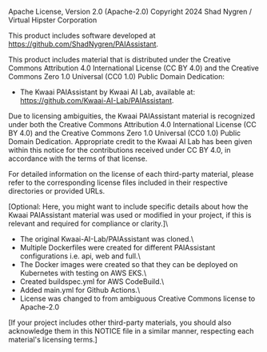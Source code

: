 Apache License, Version 2.0 (Apache-2.0)
Copyright 2024 Shad Nygren / Virtual Hipster Corporation

This product includes software developed at https://github.com/ShadNygren/PAIAssistant.

This product includes material that is distributed under the Creative Commons Attribution 4.0 International License (CC BY 4.0) and the Creative Commons Zero 1.0 Universal (CC0 1.0) Public Domain Dedication:

- The Kwaai PAIAssistant by Kwaai AI Lab, available at: https://github.com/Kwaai-AI-Lab/PAIAssistant.

Due to licensing ambiguities, the Kwaai PAIAssistant material is recognized under both the Creative Commons Attribution 4.0 International License (CC BY 4.0) and the Creative Commons Zero 1.0 Universal (CC0 1.0) Public Domain Dedication. Appropriate credit to the Kwaai AI Lab has been given within this notice for the contributions received under CC BY 4.0, in accordance with the terms of that license.

For detailed information on the license of each third-party material, please refer to the corresponding license files included in their respective directories or provided URLs.

[Optional: Here, you might want to include specific details about how the Kwaai PAIAssistant material was used or modified in your project, if this is relevant and required for compliance or clarity.]\
- The original Kwaai-AI-Lab/PAIAssistant was cloned.\
- Multiple Dockerfiles were created for different PAIAssistant configurations i.e. api, web and full.\
- The Docker images were created so that they can be deployed on Kubernetes with testing on AWS EKS.\
- Created buildspec.yml for AWS CodeBuild.\
- Added main.yml for Github Actions.\
- License was changed to from ambiguous Creative Commons license to Apache-2.0

[If your project includes other third-party materials, you should also acknowledge them in this NOTICE file in a similar manner, respecting each material's licensing terms.]

